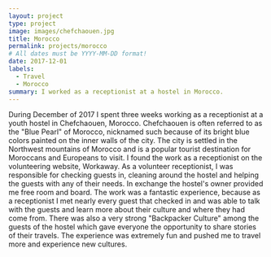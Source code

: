 ```yaml
---
layout: project
type: project
image: images/chefchaouen.jpg
title: Morocco
permalink: projects/morocco
# All dates must be YYYY-MM-DD format!
date: 2017-12-01
labels:
  - Travel
  - Morocco
summary: I worked as a receptionist at a hostel in Morocco.
---
```

During December of 2017 I spent three weeks working as a receptionist at a youth hostel in Chefchaouen, Morocco. Chefchaouen is often referred to as the "Blue Pearl" of Morocco, nicknamed such because of its bright blue colors painted on the inner walls of the city. The city is settled in the Northwest mountains of Morocco and is a popular tourist destination for Moroccans and Europeans to visit.
I found the work as a receptionist on the volunteering website, Workaway. As a volunteer receptionist, I was responsible for checking guests in, cleaning around the hostel and helping the guests with any of their needs. In exchange the hostel's owner provided me free room and board. The work was a fantastic experience, because as a receptionist I met nearly every guest that checked in and was able to talk with the guests and learn more about their culture and where they had come from. There was also a very strong "Backpacker Culture" among the guests of the hostel which gave everyone the opportunity to share stories of their travels. The experience was extremely fun and pushed me to travel more and experience new cultures. 

